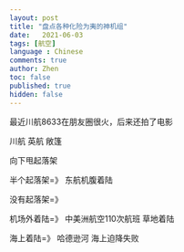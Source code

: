 ```yaml
---
layout: post
title: "盘点各种化险为夷的神机组"
date:   2021-06-03
tags: [航空]
language : Chinese
comments: true
author: Zhen
toc: false
published: true
hidden: false
---
```

最近川航8633在朋友圈很火，后来还拍了电影

川航
英航
敞篷

向下甩起落架

半个起落架=》
东航机腹着陆

没有起落架=》

机场外着陆=》
中美洲航空110次航班 草地着陆

海上着陆=》
哈德逊河
海上迫降失败
<!--stackedit_data:
eyJoaXN0b3J5IjpbMTA4NDA4NzA5OF19
-->